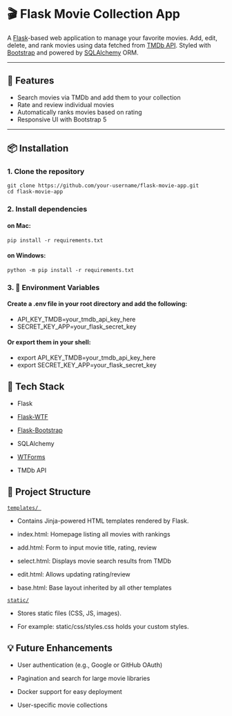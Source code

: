 # 🎬 Flask Movie Collection App

A [Flask](https://flask.palletsprojects.com/en/stable/)-based web application to manage your favorite movies. Add, edit, delete, and rank movies using data fetched from [TMDb API](https://www.themoviedb.org/documentation/api). Styled with [Bootstrap](https://getbootstrap.com/) and powered by [SQLAlchemy](https://flask-sqlalchemy.readthedocs.io/en/stable/) ORM.

---

## 🚀 Features

- Search movies via TMDb and add them to your collection
- Rate and review individual movies
- Automatically ranks movies based on rating
- Responsive UI with Bootstrap 5

---

## 📦 Installation

### 1. Clone the repository

```
git clone https://github.com/your-username/flask-movie-app.git
cd flask-movie-app
```
### 2. Install dependencies

#### on Mac:
```
pip install -r requirements.txt
```
#### on Windows:
```
python -m pip install -r requirements.txt
```
### 3. 🔐 Environment Variables
#### Create a .env file in your root directory and add the following:

- API_KEY_TMDB=your_tmdb_api_key_here
- SECRET_KEY_APP=your_flask_secret_key

#### Or export them in your shell:

- export API_KEY_TMDB=your_tmdb_api_key_here
- export SECRET_KEY_APP=your_flask_secret_key

## 🧪 Tech Stack
- Flask

- [Flask-WTF](https://flask-wtf.readthedocs.io/en/1.2.x/)

- [Flask-Bootstrap](https://bootstrap-flask.readthedocs.io/en/stable/)

- SQLAlchemy

- [WTForms](https://pypi.org/project/WTForms/)

- TMDb API

## 📁 Project Structure

[```templates/ ```](https://flask.palletsprojects.com/en/stable/tutorial/templates/)
- Contains Jinja-powered HTML templates rendered by Flask.

- index.html: Homepage listing all movies with rankings

- add.html: Form to input movie title, rating, review

- select.html: Displays movie search results from TMDb

- edit.html: Allows updating rating/review

- base.html: Base layout inherited by all other templates

[``` static/ ```](https://flask.palletsprojects.com/en/stable/tutorial/static/)
- Stores static files (CSS, JS, images).

- For example: static/css/styles.css holds your custom styles.

## 💡 Future Enhancements
- User authentication (e.g., Google or GitHub OAuth)

- Pagination and search for large movie libraries

- Docker support for easy deployment

- User-specific movie collections